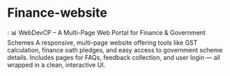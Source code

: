 # Finance-website
:  📊 WebDevCP – A Multi-Page Web Portal for Finance &amp; Government Schemes A responsive, multi-page website offering tools like GST calculation, finance oath pledges, and easy access to government scheme details. Includes pages for FAQs, feedback collection, and user login — all wrapped in a clean, interactive UI.
